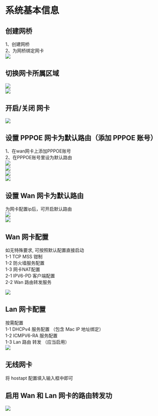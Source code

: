 # 系统基本信息

## 创建网桥
1、创建网桥  
2、为网桥绑定网卡  
![](../images/other-features/CicsSystemGroup/13.png)  


## 切换网卡所属区域
![](../images/other-features/CicsSystemGroup/1.png)  
![](../images/other-features/CicsSystemGroup/2.png)  


## 开启/关闭 网卡
![](../images/other-features/CicsSystemGroup/3.png) 


<!-- ## 默认路由
默认路由为 flow 0 出口 -->

## 设置 PPPOE 网卡为默认路由（添加 PPPOE 账号）
1、在wan网卡上添加PPPOE账号  
2、在PPPOE账号里设为默认路由  
![](../images/other-features/CicsSystemGroup/4.png)  
![](../images/other-features/CicsSystemGroup/5.png)  
![](../images/other-features/CicsSystemGroup/6.png)  
![](../images/other-features/CicsSystemGroup/7.png) 


## 设置 Wan 网卡为默认路由
为网卡配置ip后，可开启默认路由  
![](../images/other-features/CicsSystemGroup/8.png)  
![](../images/other-features/CicsSystemGroup/9.png)  

## Wan 网卡配置
如无特殊要求, 可按照默认配置直接启动  
1-1 TCP MSS 钳制  
1-2 防火墙服务配置  
1-3 网卡NAT配置  
2-1 IPV6-PD 客户端配置  
2-2 Wan 路由转发服务  

![](../images/other-features/CicsSystemGroup/10.png)  


## Lan 网卡配置
按需配置  
1-1 DHCPv4 服务配置  （包含 Mac IP 地址绑定）  
1-2 ICMPV6-RA 服务配置  
1-3 Lan 路由 转发 （应当启用）  
![](../images/other-features/CicsSystemGroup/11.png)  


## 无线网卡 
将 hostapt 配置填入输入框中即可

## 启用 Wan 和 Lan 网卡的路由转发功
![](../images/other-features/CicsSystemGroup/12.png)  
